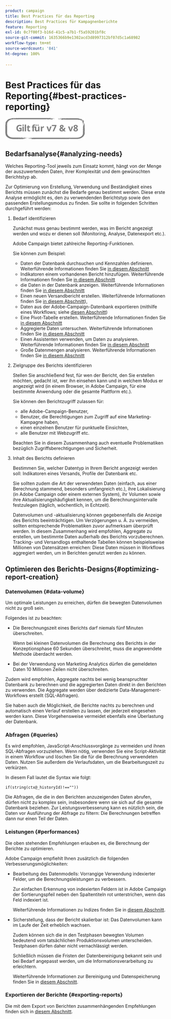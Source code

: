 ```yaml
---
product: campaign
title: Best Practices für das Reporting
description: Best Practices für Kampagnenberichte
feature: Reporting
exl-id: 0c7f00f3-b16d-41c5-a7b1-f5a59201bf8c
source-git-commit: 1635366b9e1302acd3d8997312bf07d5c1a68982
workflow-type: tm+mt
source-wordcount: '841'
ht-degree: 100%

---
```


# Best Practices für das Reporting{#best-practices-reporting}

![](../../assets/common.svg)

## Bedarfsanalyse{#analyzing-needs}

Welches Reporting-Tool jeweils zum Einsatz kommt, hängt von der Menge der auszuwertenden Daten, ihrer Komplexität und dem gewünschten Berichtstyp ab.

Zur Optimierung von Erstellung, Verwendung und Beständigkeit eines Berichts müssen zunächst die Bedarfe genau bestimmt werden. Diese erste Analyse ermöglicht es, den zu verwendenden Berichtstyp sowie den passenden Erstellungsmodus zu finden. Sie sollte in folgenden Schritten durchgeführt werden:

1. Bedarf identifizieren

   Zunächst muss genau bestimmt werden, was im Bericht angezeigt werden und wozu er dienen soll (Monitoring, Analyse, Datenexport etc.).

   Adobe Campaign bietet zahlreiche Reporting-Funktionen.

   Sie können zum Beispiel:

   * Daten der Datenbank durchsuchen und Kennzahlen definieren. Weiterführende Informationen finden Sie [in diesem Abschnitt](../../reporting/using/ac-cubes.md)
   * Indikatoren einem vorhandenen Bericht hinzufügen. Weiterführende Informationen finden Sie [in diesem Abschnitt](../../reporting/using/about-reports-creation-in-campaign.md)
   * die Daten in der Datenbank anzeigen. Weiterführende Informationen finden Sie [in diesem Abschnitt](../../reporting/using/about-descriptive-analysis.md)
   * Einen neuen Versandbericht erstellen. Weiterführende Informationen finden Sie [in diesem Abschnitt](../../reporting/using/about-reports-creation-in-campaign.md)),
   * Daten aus der Adobe-Campaign-Datenbank exportieren (mithilfe eines Workflows; siehe [diesen Abschnitt](../../workflow/using/about-workflows.md))
   * Eine Pivot-Tabelle erstellen. Weiterführende Informationen finden Sie [in diesem Abschnitt](../../reporting/using/creating-a-table.md#creating-a-breakdown-or-pivot-table)
   * Aggregierte Daten untersuchen. Weiterführende Informationen finden Sie [in diesem Abschnitt](../../reporting/using/ac-cubes.md)
   * Einen Assistenten verwenden, um Daten zu analysieren. Weiterführende Informationen finden Sie [in diesem Abschnitt](../../reporting/using/about-descriptive-analysis.md)
   * Große Datenmengen analysieren. Weiterführende Informationen finden Sie [in diesem Abschnitt](../../reporting/using/about-reports-creation-in-campaign.md)

1. Zielgruppe des Berichts identifizieren

   Stellen Sie anschließend fest, für wen der Bericht, den Sie erstellen möchten, gedacht ist, wer ihn einsehen kann und in welchem Modus er angezeigt wird (in einem Browser, in Adobe Campaign, für eine bestimmte Anwendung oder die gesamte Plattform etc.).

   Sie können den Berichtzugriff zulassen für:

   * alle Adobe-Campaign-Benutzer,
   * Benutzer, die Berechtigungen zum Zugriff auf eine Marketing-Kampagne haben,
   * einen einzelnen Benutzer für punktuelle Einsichten,
   * alle Benutzer mit Webzugriff etc.

   Beachten Sie in diesem Zusammenhang auch eventuelle Problematiken bezüglich Zugriffsberechtigungen und Sicherheit.

1. Inhalt des Berichts definieren

   Bestimmen Sie, welcher Datentyp in Ihrem Bericht angezeigt werden soll: Indikatoren eines Versands, Profile der Datenbank etc.

   Sie sollten zudem die Art der verwendeten Daten (einfach, aus einer Berechnung stammend, besonders umfangreich etc.), ihre Lokalisierung (in Adobe Campaign oder einem externen System), ihr Volumen sowie ihre Aktualisierungshäufigkeit kennen, um die Berechnungsintervalle festzulegen (täglich, wöchentlich, in Echtzeit).

   Datenvolumen und -aktualisierung können gegebenenfalls die Anzeige des Berichts beeinträchtigen. Um Verzögerungen u. Ä. zu vermeiden, sollten entsprechende Problematiken zuvor aufmerksam überprüft werden. In diesem Zusammenhang wird empfohlen, Aggregate zu erstellen, um bestimmte Daten außerhalb des Berichts vorzuberechnen. Tracking- und Versandlogs enthaltende Tabellen können beispielsweise Millionen von Datensätzen erreichen: Diese Daten müssen in Workflows aggregiert werden, um in Berichten genutzt werden zu können.

## Optimieren des Berichts-Designs{#optimizing-report-creation}

### Datenvolumen {#data-volume}

Um optimale Leistungen zu erreichen, dürfen die bewegten Datenvolumen nicht zu groß sein.

Folgendes ist zu beachten:

* Die Berechnungszeit eines Berichts darf niemals fünf Minuten überschreiten.

   Wenn bei kleinen Datenvolumen die Berechnung des Berichts in der Konzeptionsphase 60 Sekunden überschreitet, muss die angewendete Methode überdacht werden.

* Bei der Verwendung von Marketing Analytics dürfen die gemeldeten Daten 10 Millionen Zeilen nicht überschreiten.

Zudem wird empfohlen, Aggregate nachts bei wenig beanspruchter Datenbank zu berechnen und die aggregierten Daten direkt in den Berichten zu verwenden. Die Aggregate werden über dedizierte Data-Management-Workflows erstellt (SQL-Abfragen).

Sie haben auch die Möglichkeit, die Berichte nachts zu berechnen und automatisch einen Verlauf erstellen zu lassen, der jederzeit eingesehen werden kann. Diese Vorgehensweise vermeidet ebenfalls eine Überlastung der Datenbank.

### Abfragen {#queries}

Es wird empfohlen, JavaScript-Anschlussvorgänge zu vermeiden und ihnen SQL-Abfragen vorzuziehen. Wenn nötig, verwenden Sie eine Script-Aktivität in einem Workflow und löschen Sie die für die Berechnung verwendeten Daten. Nutzen Sie außerdem die Verlaufsdaten, um die Bearbeitungszeit zu verkürzen.

In diesem Fall lautet die Syntax wie folgt:

```
if(string(ctx@_historyId)!==""))
```

Die Abfragen, die die in den Berichten anzuzeigenden Daten abrufen, dürfen nicht zu komplex sein, insbesondere wenn sie sich auf die gesamte Datenbank beziehen. Zur Leistungsverbesserung kann es nützlich sein, die Daten vor Ausführung der Abfrage zu filtern: Die Berechnungen betreffen dann nur einen Teil der Daten.

### Leistungen {#performances}

Die oben stehenden Empfehlungen erlauben es, die Berechnung der Berichte zu optimieren.

Adobe Campaign empfiehlt Ihnen zusätzlich die folgenden Verbesserungsmöglichkeiten:

* Bearbeitung des Datenmodells: Vorrangige Verwendung indexierter Felder, um die Berechnungsleistungen zu verbessern.

   Zur einfachen Erkennung von indexierten Feldern ist in Adobe Campaign der Sortierungspfeil neben den Spaltentiteln rot unterstrichen, wenn das Feld indexiert ist.

   Weiterführende Informationen zu Indizes finden Sie in [diesem Abschnitt](../../configuration/using/data-model-best-practices.md#indexes).

* Sicherstellung, dass der Bericht skalierbar ist: Das Datenvolumen kann im Laufe der Zeit erheblich wachsen.

   Zudem können sich die in den Testphasen bewegten Volumen bedeutend vom tatsächlichen Produktionsvolumen unterscheiden. Testphasen dürfen daher nicht vernachlässigt werden.

   Schließlich müssen die Fristen der Datenbereinigung bekannt sein und bei Bedarf angepasst werden, um die Informationsverarbeitung zu erleichtern.

   Weiterführende Informationen zur Bereinigung und Datenspeicherung finden Sie in [diesem Abschnitt](../../configuration/using/data-model-best-practices.md#data-retention).

### Exportieren der Berichte {#exporting-reports}

Die mit dem Export von Berichten zusammenhängenden Empfehlungen finden sich in [diesem Abschnitt](../../reporting/using/actions-on-reports.md#exporting-a-report).

